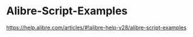 # Alibre-Script-Examples

https://help.alibre.com/articles/#!alibre-help-v28/alibre-script-examples

